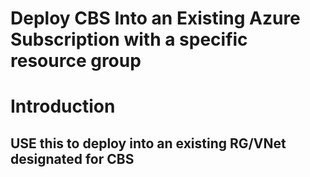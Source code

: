 # Deploy CBS Into an Existing Azure Subscription with a specific resource group

# Introduction
## USE this to deploy into an existing RG/VNet designated for CBS
